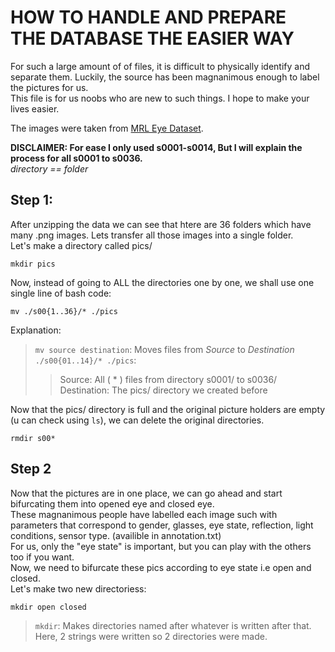 # HOW TO HANDLE AND PREPARE THE DATABASE THE EASIER WAY  
For such a large amount of of files, it is difficult to physically identify and separate them. Luckily, the source has been magnanimous enough to label the pictures for us.  
This file is for us noobs who are new to such things. I hope to make your lives easier.  

The images were taken from [MRL Eye Dataset](http://mrl.cs.vsb.cz/eyedataset).   

**DISCLAIMER: For ease I only used s0001-s0014, But I will explain the process for all s0001 to s0036.**  
*directory == folder*


## Step 1:  
After unzipping the data we can see that htere are 36 folders which have many .png images. Lets transfer all those images into a single folder.  
Let's make a directory called pics/  
```
mkdir pics  
```

Now, instead of going to ALL the directories one by one, we shall use one single line of bash code:  

```
mv ./s00{1..36}/* ./pics
```
Explanation:  
> `mv source destination`: Moves files from _Source_ to _Destination_  
> `./s00{01..14}/* ./pics`:   
> > Source:       All ( \* ) files from directory s0001/ to s0036/    
> > Destination:  The pics/ directory we created before  

Now that the pics/ directory is full and the original picture holders are empty (u can check using `ls`), we can delete the original directories.
```
rmdir s00*
```

## Step 2  
Now that the pictures are in one place, we can go ahead and start bifurcating them into opened eye and closed eye.  
These magnanimous people have labelled each image such with parameters that correspond to gender, glasses, eye state, reflection, light conditions, sensor type. (availible in annotation.txt)   
For us, only the "eye state" is important, but you can play with the others too if you want.  
Now, we need to bifurcate these pics according to eye state i.e open and closed.  
Let's make two new directoriess:  
```
mkdir open closed
```   
> `mkdir`: Makes directories named after whatever is written after that. Here, 2 strings were written so 2 directories were made.  

```
```

